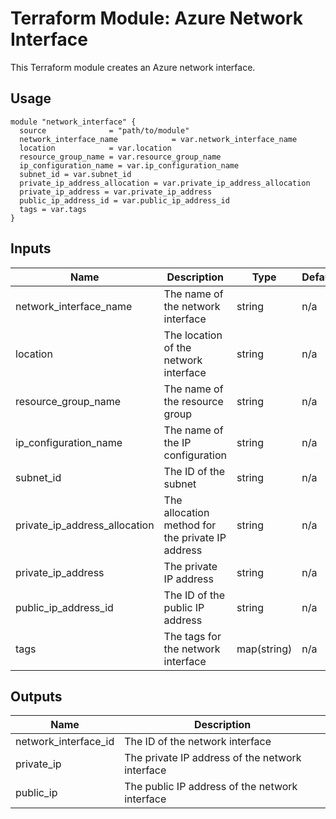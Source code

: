 # Terraform Module: Azure Network Interface

This Terraform module creates an Azure network interface.

## Usage

```hcl
module "network_interface" {
  source              = "path/to/module"
  network_interface_name            = var.network_interface_name
  location            = var.location
  resource_group_name = var.resource_group_name
  ip_configuration_name = var.ip_configuration_name
  subnet_id = var.subnet_id
  private_ip_address_allocation = var.private_ip_address_allocation
  private_ip_address = var.private_ip_address
  public_ip_address_id = var.public_ip_address_id
  tags = var.tags
}
```

## Inputs

| Name | Description | Type | Default | Required |
|------|-------------|------|---------|----------|
| network_interface_name | The name of the network interface | string | n/a | yes |
| location | The location of the network interface | string | n/a | yes |
| resource_group_name | The name of the resource group | string | n/a | yes |
| ip_configuration_name | The name of the IP configuration | string | n/a | yes |
| subnet_id | The ID of the subnet | string | n/a | yes |
| private_ip_address_allocation | The allocation method for the private IP address | string | n/a | yes |
| private_ip_address | The private IP address | string | n/a | yes |
| public_ip_address_id | The ID of the public IP address | string | n/a | yes |
| tags | The tags for the network interface | map(string) | n/a | yes |

## Outputs

| Name | Description |
|------|-------------|
| network_interface_id | The ID of the network interface |
| private_ip | The private IP address of the network interface |
| public_ip | The public IP address of the network interface |
